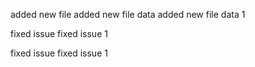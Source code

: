 added new file
added new file data
added new file data 1

fixed issue
fixed issue 1

fixed issue
fixed issue 1